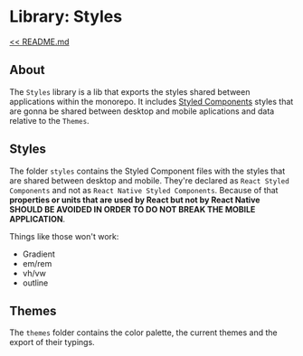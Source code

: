 # Library: Styles

[<< README.md](../../README.md)

## About

The `Styles` library is a lib that exports the styles shared between applications within the monorepo. It includes [Styled Components](https://styled-components.com/) styles that are gonna be shared between desktop and mobile aplications and data relative to the `Themes`.

## Styles

The folder `styles` contains the Styled Component files with the styles that are shared between desktop and mobile. They're declared as `React Styled Components` and not as `React Native Styled Components`. Because of that **properties or units that are used by React but not by React Native SHOULD BE AVOIDED IN ORDER TO DO NOT BREAK THE MOBILE APPLICATION**.

Things like those won't work:

- Gradient
- em/rem
- vh/vw
- outline

## Themes

The `themes` folder contains the color palette, the current themes and the export of their typings.
